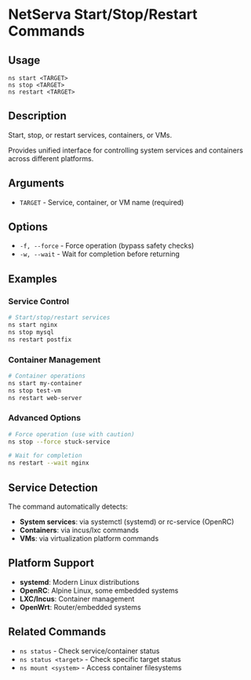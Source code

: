 # NetServa Start/Stop/Restart Commands

## Usage
```
ns start <TARGET>
ns stop <TARGET>
ns restart <TARGET>
```

## Description
Start, stop, or restart services, containers, or VMs.

Provides unified interface for controlling system services and containers across different platforms.

## Arguments
- `TARGET` - Service, container, or VM name (required)

## Options
- `-f, --force` - Force operation (bypass safety checks)
- `-w, --wait` - Wait for completion before returning

## Examples

### Service Control
```bash
# Start/stop/restart services
ns start nginx
ns stop mysql
ns restart postfix
```

### Container Management
```bash
# Container operations
ns start my-container
ns stop test-vm
ns restart web-server
```

### Advanced Options
```bash
# Force operation (use with caution)
ns stop --force stuck-service

# Wait for completion
ns restart --wait nginx
```

## Service Detection

The command automatically detects:
- **System services**: via systemctl (systemd) or rc-service (OpenRC)
- **Containers**: via incus/lxc commands
- **VMs**: via virtualization platform commands

## Platform Support
- **systemd**: Modern Linux distributions
- **OpenRC**: Alpine Linux, some embedded systems
- **LXC/Incus**: Container management
- **OpenWrt**: Router/embedded systems

## Related Commands
- `ns status` - Check service/container status
- `ns status <target>` - Check specific target status
- `ns mount <system>` - Access container filesystems